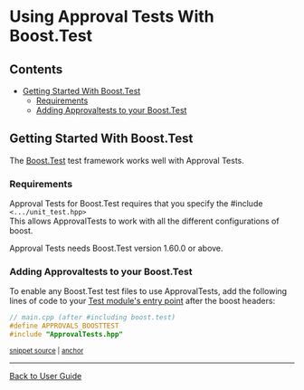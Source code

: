 <!--
GENERATED FILE - DO NOT EDIT
This file was generated by [MarkdownSnippets](https://github.com/SimonCropp/MarkdownSnippets).
Source File: /doc/mdsource/UsingBoostTest.source.md
To change this file edit the source file and then execute ./run_markdown_templates.sh.
-->

<a id="top"></a>

# Using Approval Tests With Boost.Test


<!-- toc -->
## Contents

  * [Getting Started With Boost.Test](#getting-started-with-boosttest)
    * [Requirements](#requirements)
    * [Adding Approvaltests to your Boost.Test](#adding-approvaltests-to-your-boosttest)<!-- endtoc -->


## Getting Started With Boost.Test

The [Boost.Test](https://www.boost.org/doc/libs/1_72_0/libs/test/doc/html/index.html) test framework works well with Approval Tests.

### Requirements

Approval Tests for Boost.Test requires that you specify the #include `<.../unit_test.hpp>`  
This allows ApprovalTests to work with all the different configurations of boost.  

Approval Tests needs Boost.Test version 1.60.0 or above.

### Adding Approvaltests to your Boost.Test

To enable any Boost.Test test files to use ApprovalTests, 
add the following lines of code to your [Test module's entry point](https://www.boost.org/doc/libs/1_72_0/libs/test/doc/html/boost_test/adv_scenarios/entry_point_overview.html) 
after the boost headers:

<!-- snippet: boost_test_main -->
<a id='snippet-boost_test_main'/></a>
```cpp
// main.cpp (after #including boost.test)
#define APPROVALS_BOOSTTEST
#include "ApprovalTests.hpp"
```
<sup><a href='/tests/Boost_Tests/main.cpp#L6-L10' title='File snippet `boost_test_main` was extracted from'>snippet source</a> | <a href='#snippet-boost_test_main' title='Navigate to start of snippet `boost_test_main`'>anchor</a></sup>
<!-- endsnippet -->

---

[Back to User Guide](/doc/README.md#top)
